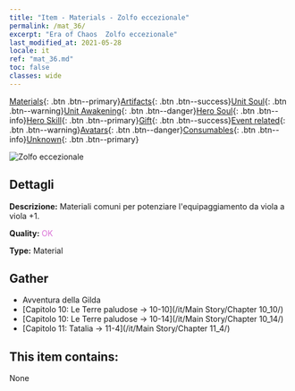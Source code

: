 ```yaml
---
title: "Item - Materials - Zolfo eccezionale"
permalink: /mat_36/
excerpt: "Era of Chaos  Zolfo eccezionale"
last_modified_at: 2021-05-28
locale: it
ref: "mat_36.md"
toc: false
classes: wide
---
```

 [Materials](/ItemsIT/){: .btn .btn--primary}[Artifacts](/ItemsIT/Artifacts/){: .btn .btn--success}[Unit Soul](/ItemsIT/UnitSoul/){: .btn .btn--warning}[Unit Awakening](/ItemsIT/UnitAwakening/){: .btn .btn--danger}[Hero Soul](/ItemsIT/HeroSoul/){: .btn .btn--info}[Hero Skill](/ItemsIT/HeroSkill/){: .btn .btn--primary}[Gift](/ItemsIT/Gift/){: .btn .btn--success}[Event related](/ItemsIT/Events/){: .btn .btn--warning}[Avatars](/ItemsIT/Avatars/){: .btn .btn--danger}[Consumables](/ItemsIT/Consumables/){: .btn .btn--info}[Unknown](/ItemsIT/Unknown/){: .btn .btn--primary}

 ![Zolfo eccezionale](/images/t/i_cailiao_liuhuang2.png)

## Dettagli
 **Descrizione:** Materiali comuni per potenziare l'equipaggiamento da viola a viola +1.

 **Quality:** <span style="color: #DA70D6">OK</span>

 **Type:** Material

## Gather

*    Avventura della Gilda 
*    [Capitolo 10: Le Terre paludose -> 10-10](/it/Main Story/Chapter 10_10/) 
*    [Capitolo 10: Le Terre paludose -> 10-14](/it/Main Story/Chapter 10_14/) 
*    [Capitolo 11: Tatalia -> 11-4](/it/Main Story/Chapter 11_4/) 

## This item contains:

  None

